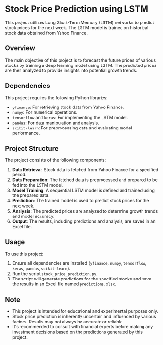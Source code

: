 # Stock Price Prediction using LSTM

This project utilizes Long Short-Term Memory (LSTM) networks to predict stock prices for the next week. The LSTM model is trained on historical stock data obtained from Yahoo Finance.

## Overview

The main objective of this project is to forecast the future prices of various stocks by training a deep learning model using LSTM. The predicted prices are then analyzed to provide insights into potential growth trends.

## Dependencies

This project requires the following Python libraries:

- `yfinance`: For retrieving stock data from Yahoo Finance.
- `numpy`: For numerical operations.
- `tensorflow` and `keras`: For implementing the LSTM model.
- `pandas`: For data manipulation and analysis.
- `scikit-learn`: For preprocessing data and evaluating model performance.

## Project Structure

The project consists of the following components:

1. **Data Retrieval**: Stock data is fetched from Yahoo Finance for a specified period.
2. **Data Preparation**: The fetched data is preprocessed and prepared to be fed into the LSTM model.
3. **Model Training**: A sequential LSTM model is defined and trained using the prepared data.
4. **Prediction**: The trained model is used to predict stock prices for the next week.
5. **Analysis**: The predicted prices are analyzed to determine growth trends and model accuracy.
6. **Output**: The results, including predictions and analysis, are saved in an Excel file.

## Usage

To use this project:

1. Ensure all dependencies are installed (`yfinance`, `numpy`, `tensorflow`, `keras`, `pandas`, `scikit-learn`).
2. Run the script `stock_price_prediction.py`.
3. The script will generate predictions for the specified stocks and save the results in an Excel file named `predictions.xlsx`.

## Note

- This project is intended for educational and experimental purposes only.
- Stock price prediction is inherently uncertain and influenced by various factors. Results may not always be accurate or reliable.
- It's recommended to consult with financial experts before making any investment decisions based on the predictions generated by this project.
